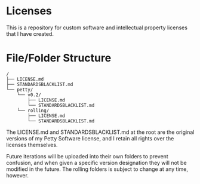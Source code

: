 # Licenses

This is a repository for custom software and intellectual property licenses that I have created.

# File/Folder Structure

```
/
├── LICENSE.md
├── STANDARDSBLACKLIST.md
└── petty/
    └── v0.2/
        ├── LICENSE.md
        └── STANDARDSBLACKLIST.md
    └── rolling/
        ├── LICENSE.md
        └── STANDARDSBLACKLIST.md
```

The LICENSE.md and STANDARDSBLACKLIST.md at the root are the original versions of my Petty Software license, and I retain all rights over the licenses themselves.

Future iterations will be uploaded into their own folders to prevent confusion, and when given a specific version designation they will not be modified in the future.
The rolling folders is subject to change at any time, however.
